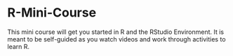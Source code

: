 # R-Mini-Course
This mini course will get you started in R and the RStudio Environment. It is meant to be self-guided as you watch videos and work through activities to learn R.
